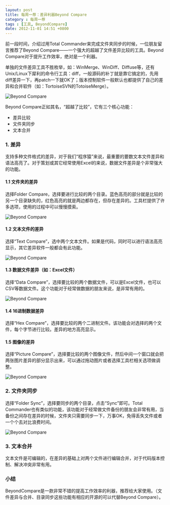 ```yaml
---
layout: post
title: 每周一荐：差异利器Beyond Compare
category : 每周一荐
tags : [工具, BeyondCompare]
date: 2012-11-01 14:51 +0800
---
```


前一段时间，介绍过用Total Commander来完成文件夹同步的时候，一位朋友留言推荐了Beyond Compare——一个强大的超越了文件差异比较的工具。Beyond Compare对于提升工作效率，绝对是一个利器。

单独的文件差异工具不胜枚举，如：WinMerge、WinDiff、Diffuse等，还有Unix/Linux下犀利的命令行工具：diff，一般源码的补丁就是靠它搞定的，先用diff差异一下，再patch一下就OK了；版本控制软件一般默认也都提供了自己的差异和合并软件（如：TortoiseSVN的TotoiseMerge）。

![Beyond Compare](/images/2012-11-01-1.jpg)

Beyond Compare正如其名，“超越了比较”，它有三个核心功能：

* 差异比较  
* 文件夹同步  
* 文本合并  

### 1. 差异

支持多种文件格式的差异，对于我们“程序猿”来说，最重要的要数文本文件差异和语法高亮了。对于策划或其它经常使用Excel的来说，数据文件差异是个非常强大的功能。

#### 1.1  文件夹的差异

选择Folder Compare，选择要进行比较的两个目录。蓝色高亮的部分就是比较的另一个目录缺失的，红色高亮的就是两边都存在，但存在差异的。工具栏提供了许多选项，使用的过程中可以慢慢摸索。

![Beyond Compare](/images/2012-11-01-2.jpg)

#### 1.2 文本文件的差异

选择“Text Compare”，选中两个文本文件。如果是代码，同时可以进行语法高亮显示，其它差异软件一般都会有此功能。

![Beyond Compare](/images/2012-11-01-3.jpg)

#### 1.3 数据文件差异（如：Excel文件）

选择“Data Compare”，选择要比较的两个数据文件，可以是Excel文件，也可以CSV等数据文件。这个功能对于经常做数据的朋友来说，是非常有用的。

![Beyond Compare](/images/2012-11-01-4.jpg)

#### 1.4 16进制数据差异

选择“Hex Compare”，选择要比较的两个二进制文件。该功能会对选择的两个文件，每个字节进行比较。差异的地方高亮显示。

#### 1.5 图像的差异

选择“Picture Compare”，选择要比较的两个图像文件，然后中间一个窗口就会把两张图片差异的部分显示出来，可以通过拖动图片或者选择工具栏相关选项做调整。

![Beyond Compare](/images/2012-11-01-5.jpg)

### 2. 文件夹同步

选择“Folder Sync”，选择要同步的两个目录，点击“Sync”即可。Total Commander也有类似的功能，该功能对于经常做文件备份的朋友会非常有用，当备份之间存在差异的时候，文件夹只需要同步一下，万事OK，免得丢失文件或者一个个去对比浪费时间。

![Beyond Compare](/images/2012-11-01-6.jpg)

### 3. 文本合并

文本文件是可编辑的，在差异的基础上对两个文件进行编辑合并，对于代码版本控制、解决冲突非常有用。

### 小结

BeyondCompare是一款非常不错的提高工作效率的利器，推荐给大家使用。（文件差异与合并、目录同步这些功能有相应的开源的可以代替Beyond Compare）。

